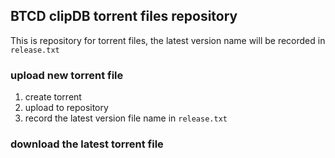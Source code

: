 ## BTCD clipDB torrent files repository

This is repository for torrent files, the latest version name will be recorded in `release.txt`

### upload new torrent file

1. create torrent
2. upload to repository
3. record the latest version file name in `release.txt`

### download the latest torrent file
